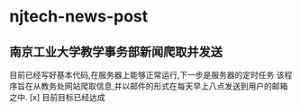 # njtech-news-post
南京工业大学教学事务部新闻爬取并发送
---
目前已经写好基本代码,在服务器上能够正常运行,下一步是服务器的定时任务
该程序旨在从教务处网站爬取信息,并以邮件的形式在每天早上八点发送到用户的邮箱之中.
[x] 目前目标已经达成
